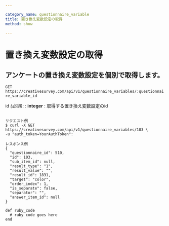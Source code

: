 ```yaml
---

category_name: questionnaire_variable
title: 置き換え変数設定の取得
method: show

---
```


# 置き換え変数設定の取得

## アンケートの置き換え変数設定を個別で取得します。

`GET https://creativesurvey.com/api/v1/questionnaire_variables/:questionnaire_variable_id`

id _(必須)_:
: __integer__
: 取得する置き換え変数設定のid

~~~

リクエスト例
$ curl -X GET https://creativesurvey.com/api/v1/questionnaire_variables/103 \
-u "auth_token=YourAuthToken":

レスポンス例
{
  "questionnaire_id": 510,
  "id": 103,
  "sub_item_id": null,
  "result_type": "1",
  "result_value": "",
  "result_id": 1831,
  "target": "color",
  "order_index": 1,
  "is_separate": false,
  "separator": "",
  "answer_item_id": null
}

~~~

~~~
def ruby_code
  # ruby code goes here
end
~~~

